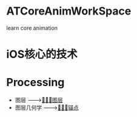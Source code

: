 # ATCoreAnimWorkSpace
learn core animation 

# iOS核心的技术

# Processing
* 图层 --->[🐶🐶🐶图层](https://github.com/AlexanderYeah/ATCoreAnimWorkSpace/blob/master/Lession1/lession1.md)  
* 图层几何学 --->[🐶🐶🐶锚点](https://github.com/AlexanderYeah/ATCoreAnimWorkSpace/blob/master/Lession2/lession2.md)  


